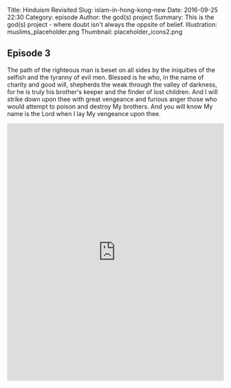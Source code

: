 Title: Hinduism Revisited
Slug: islam-in-hong-kong-new
Date: 2016-09-25 22:30
Category: episode
Author: the god(s) project
Summary: This is the god(s) project - where doubt isn't always the oppsite of belief.
Illustration: muslims_placeholder.png
Thumbnail: placeholder_icons2.png


## Episode 3

The path of the righteous man is beset on all sides by the iniquities of the selfish and the tyranny of evil men. Blessed is he who, in the name of charity and good will, shepherds the weak through the valley of darkness, for he is truly his brother's keeper and the finder of lost children. And I will strike down upon thee with great vengeance and furious anger those who would attempt to poison and destroy My brothers. And you will know My name is the Lord when I lay My vengeance upon thee.

<iframe width="100%" height="600" scrolling="no" frameborder="no" src="https://w.soundcloud.com/player/?url=https%3A//api.soundcloud.com/tracks/257659072&amp;auto_play=true&amp;hide_related=false&amp;show_comments=true&amp;show_user=true&amp;show_reposts=false&amp;visual=true"></iframe>